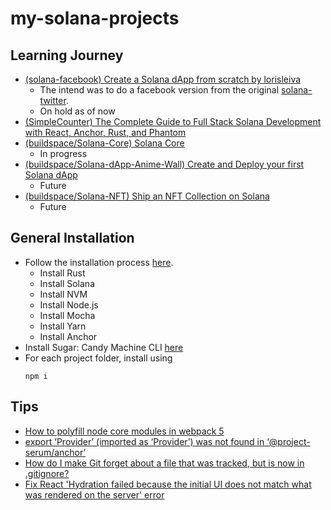 # my-solana-projects

## Learning Journey

- [(solana-facebook) Create a Solana dApp from scratch by lorisleiva](https://lorisleiva.com/create-a-solana-dapp-from-scratch)
    - The intend was to do a facebook version from the original [solana-twitter](https://github.com/lorisleiva/solana-twitter/tree/main).
    - On hold as of now
- [(SimpleCounter) The Complete Guide to Full Stack Solana Development with React, Anchor, Rust, and Phantom](https://dev.to/edge-and-node/the-complete-guide-to-full-stack-solana-development-with-react-anchor-rust-and-phantom-3291)
- [(buildspace/Solana-Core) Solana Core](https://buildspace.so/p/solana-core)
    - In progress
- [(buildspace/Solana-dApp-Anime-Wall) Create and Deploy your first Solana dApp](https://buildspace.so/p/build-solana-web3-app)
    - Future
- [(buildspace/Solana-NFT) Ship an NFT Collection on Solana](https://buildspace.so/p/ship-solana-nft-collection)
    - Future

## General Installation

- Follow the installation process [here](https://lorisleiva.com/create-a-solana-dapp-from-scratch/getting-started-with-solana-and-anchor).
    - Install Rust
    - Install Solana
    - Install NVM
    - Install Node.js
    - Install Mocha
    - Install Yarn
    - Install Anchor
- Install Sugar: Candy Machine CLI [here](https://docs.metaplex.com/developer-tools/sugar/overview/installation)
- For each project folder, install using 
    ```
    npm i
    ```

## Tips

- [How to polyfill node core modules in webpack 5](https://alchemy.com/blog/how-to-polyfill-node-core-modules-in-webpack-5)
- [export ‘Provider’ (imported as ‘Provider’) was not found in ‘@project-serum/anchor’](https://medium.com/illumination/export-provider-imported-as-provider-was-not-found-in-project-serum-anchor-b6f3dcc34601)
- [How do I make Git forget about a file that was tracked, but is now in .gitignore?](https://stackoverflow.com/questions/1274057/how-do-i-make-git-forget-about-a-file-that-was-tracked-but-is-now-in-gitignore)
- [Fix React 'Hydration failed because the initial UI does not match what was rendered on the server' error](https://github.com/metaplex-foundation/js-examples/pull/34/files)
